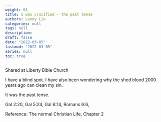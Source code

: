 ```yaml
---
weight: 01
title: I was crucified - the past tense
authors: Lenny Lin
categories: null
tags: null
description: 
draft: false
date: "2022-03-05"
lastmod: "2022-03-05"
series: null
toc: true
---
```

Shared at Liberty Bible Church

<!--more-->

I have a blind spot.  I have also been wondering why the shed blood 2000 years ago can clean my sin.

It was the past tense.

Gal 2:20, Gal 5:24, Gal 6:14, Romans 6:6, 

Reference: The normal Christian Life, Chapter 2

